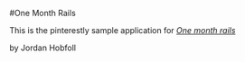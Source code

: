 #One Month Rails

This is the pinterestly sample application for 
[*One month rails*](http://onemonthrails.com)

by Jordan Hobfoll